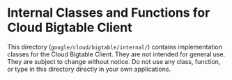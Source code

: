 # Internal Classes and Functions for Cloud Bigtable Client

This directory (`google/cloud/bigtable/internal/`) contains implementation classes
for the Cloud Bigtable Client. They are not intended for general use. They are
subject to change without notice. Do not use any class, function, or type in
this directory directly in your own applications.
